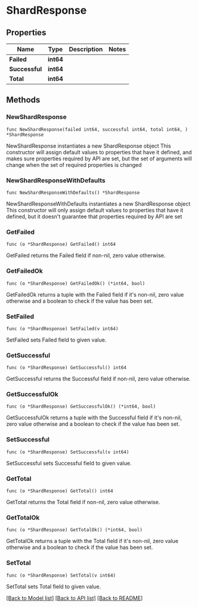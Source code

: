 # ShardResponse

## Properties

Name | Type | Description | Notes
------------ | ------------- | ------------- | -------------
**Failed** | **int64** |  | 
**Successful** | **int64** |  | 
**Total** | **int64** |  | 

## Methods

### NewShardResponse

`func NewShardResponse(failed int64, successful int64, total int64, ) *ShardResponse`

NewShardResponse instantiates a new ShardResponse object
This constructor will assign default values to properties that have it defined,
and makes sure properties required by API are set, but the set of arguments
will change when the set of required properties is changed

### NewShardResponseWithDefaults

`func NewShardResponseWithDefaults() *ShardResponse`

NewShardResponseWithDefaults instantiates a new ShardResponse object
This constructor will only assign default values to properties that have it defined,
but it doesn't guarantee that properties required by API are set

### GetFailed

`func (o *ShardResponse) GetFailed() int64`

GetFailed returns the Failed field if non-nil, zero value otherwise.

### GetFailedOk

`func (o *ShardResponse) GetFailedOk() (*int64, bool)`

GetFailedOk returns a tuple with the Failed field if it's non-nil, zero value otherwise
and a boolean to check if the value has been set.

### SetFailed

`func (o *ShardResponse) SetFailed(v int64)`

SetFailed sets Failed field to given value.


### GetSuccessful

`func (o *ShardResponse) GetSuccessful() int64`

GetSuccessful returns the Successful field if non-nil, zero value otherwise.

### GetSuccessfulOk

`func (o *ShardResponse) GetSuccessfulOk() (*int64, bool)`

GetSuccessfulOk returns a tuple with the Successful field if it's non-nil, zero value otherwise
and a boolean to check if the value has been set.

### SetSuccessful

`func (o *ShardResponse) SetSuccessful(v int64)`

SetSuccessful sets Successful field to given value.


### GetTotal

`func (o *ShardResponse) GetTotal() int64`

GetTotal returns the Total field if non-nil, zero value otherwise.

### GetTotalOk

`func (o *ShardResponse) GetTotalOk() (*int64, bool)`

GetTotalOk returns a tuple with the Total field if it's non-nil, zero value otherwise
and a boolean to check if the value has been set.

### SetTotal

`func (o *ShardResponse) SetTotal(v int64)`

SetTotal sets Total field to given value.



[[Back to Model list]](../README.md#documentation-for-models) [[Back to API list]](../README.md#documentation-for-api-endpoints) [[Back to README]](../README.md)


